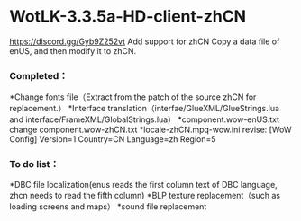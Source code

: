 # WotLK-3.3.5a-HD-client-zhCN
https://discord.gg/Gyb9Z252vt Add support for zhCN
Copy a data file of enUS, and then modify it to zhCN.


### Completed：
  *Change fonts file（Extract from the patch of the source zhCN for replacement.）
  *Interface translation（interfae/GlueXML/GlueStrings.lua and interface/FrameXML/GlobalStrings.lua）
  *component.wow-enUS.txt change component.wow-zhCN.txt
  *locale-zhCN.mpq-wow.ini revise:
      [WoW Config]
      Version=1
      Country=CN
      Language=zh
      Region=5
  
### To do list：
  *DBC file localization(enus reads the first column text of DBC language, zhcn needs to read the fifth column)
  *BLP texture replacement（such as loading screens and maps）
  *sound file replacement
